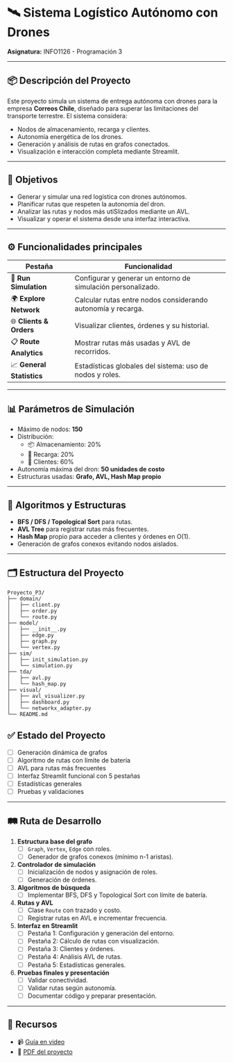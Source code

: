 # 🛰️ Sistema Logístico Autónomo con Drones

**Asignatura:** INFO1126 - Programación 3  

---

## 📦 Descripción del Proyecto

Este proyecto simula un sistema de entrega autónoma con drones para la empresa **Correos Chile**, diseñado para superar las limitaciones del transporte terrestre. El sistema considera:

- Nodos de almacenamiento, recarga y clientes.
- Autonomía energética de los drones.
- Generación y análisis de rutas en grafos conectados.
- Visualización e interacción completa mediante Streamlit.

---

## 🎯 Objetivos

- Generar y simular una red logística con drones autónomos.
- Planificar rutas que respeten la autonomía del dron.
- Analizar las rutas y nodos más utiSlizados mediante un AVL.
- Visualizar y operar el sistema desde una interfaz interactiva.

---

## ⚙️ Funcionalidades principales

| Pestaña | Funcionalidad |
|--------|----------------|
| 🔄 **Run Simulation** | Configurar y generar un entorno de simulación personalizado. |
| 🌍 **Explore Network** | Calcular rutas entre nodos considerando autonomía y recarga. |
| 🌐 **Clients & Orders** | Visualizar clientes, órdenes y su historial. |
| 📋 **Route Analytics** | Mostrar rutas más usadas y AVL de recorridos. |
| 📈 **General Statistics** | Estadísticas globales del sistema: uso de nodos y roles. |

---

## 📊 Parámetros de Simulación

- Máximo de nodos: **150**
- Distribución:
  - 📦 Almacenamiento: 20%
  - 🔋 Recarga: 20%
  - 👤 Clientes: 60%
- Autonomía máxima del dron: **50 unidades de costo**
- Estructuras usadas: **Grafo, AVL, Hash Map propio**

---

## 🧠 Algoritmos y Estructuras

- **BFS / DFS / Topological Sort** para rutas.
- **AVL Tree** para registrar rutas más frecuentes.
- **Hash Map** propio para acceder a clientes y órdenes en O(1).
- Generación de grafos conexos evitando nodos aislados.

---

## 🗂️ Estructura del Proyecto

```
Proyecto_P3/
├── domain/
│   ├── client.py
│   ├── order.py
│   └── route.py
├── model/
│   ├── __init__.py
│   ├── edge.py
│   ├── graph.py
│   └── vertex.py
├── sim/
│   ├── init_simulation.py
│   └── simulation.py
├── tda/
│   ├── avl.py
│   └── hash_map.py
├── visual/
│   ├── avl_visualizer.py
│   ├── dashboard.py
│   └── networkx_adapter.py
└── README.md
```

## ✅ Estado del Proyecto

- [ ] Generación dinámica de grafos
- [ ] Algoritmo de rutas con límite de batería
- [ ] AVL para rutas más frecuentes
- [ ] Interfaz Streamlit funcional con 5 pestañas
- [ ] Estadísticas generales
- [ ] Pruebas y validaciones

---

## 🛤️ Ruta de Desarrollo 

1. **Estructura base del grafo**
   - [ ] `Graph`, `Vertex`, `Edge` con roles.
   - [ ] Generador de grafos conexos (mínimo n-1 aristas).

2. **Controlador de simulación**
   - [ ] Inicialización de nodos y asignación de roles.
   - [ ] Generación de órdenes.

3. **Algoritmos de búsqueda**
   - [ ] Implementar BFS, DFS y Topological Sort con límite de batería.

4. **Rutas y AVL**
   - [ ] Clase `Route` con trazado y costo.
   - [ ] Registrar rutas en AVL e incrementar frecuencia.

5. **Interfaz en Streamlit**
   - [ ] Pestaña 1: Configuración y generación del entorno.
   - [ ] Pestaña 2: Cálculo de rutas con visualización.
   - [ ] Pestaña 3: Clientes y órdenes.
   - [ ] Pestaña 4: Análisis AVL de rutas.
   - [ ] Pestaña 5: Estadísticas generales.

6. **Pruebas finales y presentación**
   - [ ] Validar conectividad.
   - [ ] Validar rutas según autonomía.
   - [ ] Documentar código y preparar presentación.

---

## 📎 Recursos

- 📹 [Guía en video](https://youtu.be/AXj14zeKqTI)
- 📝 [PDF del proyecto](Proyecto%201%20-%20Info%201126.pdf)
